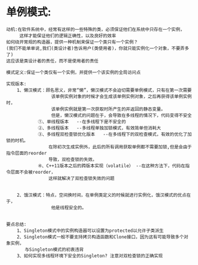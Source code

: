 # 单例模式:
	动机:在软件系统中，经常有这样的一些特殊的类，必须保证他们在系统中只存在一个实例，
		 这样才能保证他们的逻辑正确性，以及良好的效率
	如何绕开常规的构造器，提供一种机制来保证一个类只有一个实例？
	(我们不能单单说,我们(类设计者)告诉用户(类使用者)，你就只能实例化一个对象，不要弄多了)
	这应该是类设计者的责任，而不是使用者的责任
	
	模式定义:保证一个类仅有一个实例，并提供一个该实例的全局访问点

	实现版本:
		1、懒汉模式：顾名思义，非常“懒”，懒汉模式不会迫切需要单例模式，只有在第一次需要
					 该单例实例对象的时候才会生成该单例实例对象，之后再获得该单例实例时，
					 该单例实例就是第一次获取时所产生的并返回的静态变量。
					 但是，懒汉模式的问题在于，会导致在多线程的情况下，代码变得不安全
				①、单线程版本   --在多线程下是不安全的
				②、多线程版本   --多线程单独加锁模式，有效简单但消耗大
				③、多线程双检查锁优化版本   --在多线程下的双检查模式，有效的优化了加锁的时机。
				    在除初次生成实例外，此后的所有调用获取单例都不需要加锁,但是会由于指令层面的reorder
					导致，双检查锁的失效。
				④、C++11版本之后的跨版本实现（volatile） --在这种方法下，代码在指令层面不会被reorder，
				    这样就解决了双检查锁失效的问题


		2、饿汉模式：特点，空间换时间，在单例类定义的时候就进行实例化，饿汉模式的优点在于，
					 他是线程安全的。


	要点总结:
		1、Singleton模式中的实例构造器可以设置为protected以允许子类派生
		2、Singleton模式一般不要支持拷贝构造函数和Clone接口，因为这有可能导致多个对象实例，
		   与Singleton模式的初衷违背
		3、如何实现多线程环境下安全的Singleton? 注意对双检查锁的正确实现
